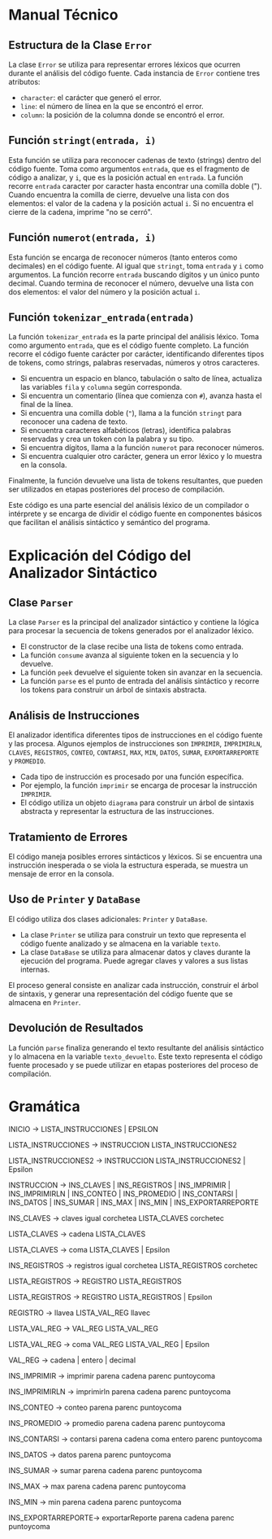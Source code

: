 # Manual Técnico



## Estructura de la Clase `Error`

La clase `Error` se utiliza para representar errores léxicos que ocurren durante el análisis del código fuente. Cada instancia de `Error` contiene tres atributos:
- `character`: el carácter que generó el error.
- `line`: el número de línea en la que se encontró el error.
- `column`: la posición de la columna donde se encontró el error.

## Función `stringt(entrada, i)`

Esta función se utiliza para reconocer cadenas de texto (strings) dentro del código fuente. Toma como argumentos `entrada`, que es el fragmento de código a analizar, y `i`, que es la posición actual en `entrada`. La función recorre `entrada` caracter por caracter hasta encontrar una comilla doble ("). Cuando encuentra la comilla de cierre, devuelve una lista con dos elementos: el valor de la cadena y la posición actual `i`. Si no encuentra el cierre de la cadena, imprime "no se cerró".

## Función `numerot(entrada, i)`

Esta función se encarga de reconocer números (tanto enteros como decimales) en el código fuente. Al igual que `stringt`, toma `entrada` y `i` como argumentos. La función recorre `entrada` buscando dígitos y un único punto decimal. Cuando termina de reconocer el número, devuelve una lista con dos elementos: el valor del número y la posición actual `i`.

## Función `tokenizar_entrada(entrada)`

La función `tokenizar_entrada` es la parte principal del análisis léxico. Toma como argumento `entrada`, que es el código fuente completo. La función recorre el código fuente carácter por carácter, identificando diferentes tipos de tokens, como strings, palabras reservadas, números y otros caracteres.

- Si encuentra un espacio en blanco, tabulación o salto de línea, actualiza las variables `fila` y `columna` según corresponda.
- Si encuentra un comentario (línea que comienza con `#`), avanza hasta el final de la línea.
- Si encuentra una comilla doble (`"`), llama a la función `stringt` para reconocer una cadena de texto.
- Si encuentra caracteres alfabéticos (letras), identifica palabras reservadas y crea un token con la palabra y su tipo.
- Si encuentra dígitos, llama a la función `numerot` para reconocer números.
- Si encuentra cualquier otro carácter, genera un error léxico y lo muestra en la consola.

Finalmente, la función devuelve una lista de tokens resultantes, que pueden ser utilizados en etapas posteriores del proceso de compilación.

Este código es una parte esencial del análisis léxico de un compilador o intérprete y se encarga de dividir el código fuente en componentes básicos que facilitan el análisis sintáctico y semántico del programa.


# Explicación del Código del Analizador Sintáctico



## Clase `Parser`

La clase `Parser` es la principal del analizador sintáctico y contiene la lógica para procesar la secuencia de tokens generados por el analizador léxico.

- El constructor de la clase recibe una lista de tokens como entrada.
- La función `consume` avanza al siguiente token en la secuencia y lo devuelve.
- La función `peek` devuelve el siguiente token sin avanzar en la secuencia.
- La función `parse` es el punto de entrada del análisis sintáctico y recorre los tokens para construir un árbol de sintaxis abstracta.

## Análisis de Instrucciones

El analizador identifica diferentes tipos de instrucciones en el código fuente y las procesa. Algunos ejemplos de instrucciones son `IMPRIMIR`, `IMPRIMIRLN`, `CLAVES`, `REGISTROS`, `CONTEO`, `CONTARSI`, `MAX`, `MIN`, `DATOS`, `SUMAR`, `EXPORTARREPORTE` y `PROMEDIO`.

- Cada tipo de instrucción es procesado por una función específica.
- Por ejemplo, la función `imprimir` se encarga de procesar la instrucción `IMPRIMIR`.
- El código utiliza un objeto `diagrama` para construir un árbol de sintaxis abstracta y representar la estructura de las instrucciones.

## Tratamiento de Errores

El código maneja posibles errores sintácticos y léxicos. Si se encuentra una instrucción inesperada o se viola la estructura esperada, se muestra un mensaje de error en la consola.

## Uso de `Printer` y `DataBase`

El código utiliza dos clases adicionales: `Printer` y `DataBase`.
- La clase `Printer` se utiliza para construir un texto que representa el código fuente analizado y se almacena en la variable `texto`.
- La clase `DataBase` se utiliza para almacenar datos y claves durante la ejecución del programa. Puede agregar claves y valores a sus listas internas.

El proceso general consiste en analizar cada instrucción, construir el árbol de sintaxis, y generar una representación del código fuente que se almacena en `Printer`.

## Devolución de Resultados

La función `parse` finaliza generando el texto resultante del análisis sintáctico y lo almacena en la variable `texto_devuelto`. Este texto representa el código fuente procesado y se puede utilizar en etapas posteriores del proceso de compilación.

# Gramática 

INICIO -> LISTA_INSTRUCCIONES
        | EPSILON 

LISTA_INSTRUCCIONES -> INSTRUCCION LISTA_INSTRUCCIONES2

LISTA_INSTRUCCIONES2 -> INSTRUCCION LISTA_INSTRUCCIONES2
					 | Epsilon


INSTRUCCION -> INS_CLAVES
			| INS_REGISTROS
			| INS_IMPRIMIR
			| INS_IMPRIMIRLN
			| INS_CONTEO
			| INS_PROMEDIO
			| INS_CONTARSI
			| INS_DATOS
			| INS_SUMAR
			| INS_MAX
			| INS_MIN
			| INS_EXPORTARREPORTE

INS_CLAVES -> claves igual corchetea LISTA_CLAVES corchetec

LISTA_CLAVES -> cadena LISTA_CLAVES

LISTA_CLAVES -> coma  LISTA_CLAVES
                | Epsilon 

INS_REGISTROS -> registros igual corchetea LISTA_REGISTROS corchetec

LISTA_REGISTROS -> REGISTRO LISTA_REGISTROS

LISTA_REGISTROS -> REGISTRO LISTA_REGISTROS
				| Epsilon 

REGISTRO -> llavea LISTA_VAL_REG llavec

LISTA_VAL_REG -> VAL_REG LISTA_VAL_REG

LISTA_VAL_REG -> coma VAL_REG LISTA_VAL_REG
				| Epsilon 

VAL_REG -> cadena
		| entero
		| decimal

INS_IMPRIMIR -> imprimir parena cadena parenc puntoycoma

INS_IMPRIMIRLN -> imprimirln parena cadena parenc puntoycoma

INS_CONTEO -> conteo parena parenc puntoycoma

INS_PROMEDIO -> promedio parena cadena parenc puntoycoma

INS_CONTARSI -> contarsi parena cadena coma entero parenc puntoycoma

INS_DATOS -> datos parena parenc puntoycoma

INS_SUMAR -> sumar parena cadena parenc puntoycoma

INS_MAX -> max parena cadena parenc puntoycoma

INS_MIN -> min parena cadena parenc puntoycoma

INS_EXPORTARREPORTE-> exportarReporte parena cadena parenc puntoycoma